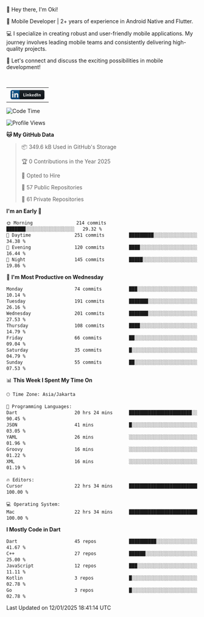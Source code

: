 <p>
 👋 Hey there, I'm Oki!

🚀 Mobile Developer | 2+ years of experience in Android Native and Flutter.

💻 I specialize in creating robust and user-friendly mobile applications. My journey involves leading mobile teams and consistently delivering high-quality projects.

🔗 Let's connect and discuss the exciting possibilities in mobile development!

<br>

<table style="border:none; border-collapse:collapse; cellspacing:0; cellpadding:0">
    <tr>
        <td>
           <a href="https://www.linkedin.com/in/oki-6ba305173/" target="_blank">
              <img src="https://github.com/inisialkey/inisialkey/blob/main/assets/linkedin.svg" alt="LinkedIn" style="vertical-align:top; margin:4px" height=24>
          </a>
        </td>
    </tr>
</table>

<!-- <br>

<!--START_SECTION:waka-->
![Code Time](http://img.shields.io/badge/Code%20Time-955%20hrs%2047%20mins-blue)

![Profile Views](http://img.shields.io/badge/Profile%20Views-1-blue)

**🐱 My GitHub Data** 

> 📦 349.6 kB Used in GitHub's Storage 
 > 
> 🏆 0 Contributions in the Year 2025
 > 
> 💼 Opted to Hire
 > 
> 📜 57 Public Repositories 
 > 
> 🔑 61 Private Repositories 
 > 
**I'm an Early 🐤** 

```text
🌞 Morning                214 commits         ███████░░░░░░░░░░░░░░░░░░   29.32 % 
🌆 Daytime                251 commits         █████████░░░░░░░░░░░░░░░░   34.38 % 
🌃 Evening                120 commits         ████░░░░░░░░░░░░░░░░░░░░░   16.44 % 
🌙 Night                  145 commits         █████░░░░░░░░░░░░░░░░░░░░   19.86 % 
```
📅 **I'm Most Productive on Wednesday** 

```text
Monday                   74 commits          ███░░░░░░░░░░░░░░░░░░░░░░   10.14 % 
Tuesday                  191 commits         ███████░░░░░░░░░░░░░░░░░░   26.16 % 
Wednesday                201 commits         ███████░░░░░░░░░░░░░░░░░░   27.53 % 
Thursday                 108 commits         ████░░░░░░░░░░░░░░░░░░░░░   14.79 % 
Friday                   66 commits          ██░░░░░░░░░░░░░░░░░░░░░░░   09.04 % 
Saturday                 35 commits          █░░░░░░░░░░░░░░░░░░░░░░░░   04.79 % 
Sunday                   55 commits          ██░░░░░░░░░░░░░░░░░░░░░░░   07.53 % 
```


📊 **This Week I Spent My Time On** 

```text
🕑︎ Time Zone: Asia/Jakarta

💬 Programming Languages: 
Dart                     20 hrs 24 mins      ███████████████████████░░   90.45 % 
JSON                     41 mins             █░░░░░░░░░░░░░░░░░░░░░░░░   03.05 % 
YAML                     26 mins             ░░░░░░░░░░░░░░░░░░░░░░░░░   01.96 % 
Groovy                   16 mins             ░░░░░░░░░░░░░░░░░░░░░░░░░   01.22 % 
XML                      16 mins             ░░░░░░░░░░░░░░░░░░░░░░░░░   01.19 % 

🔥 Editors: 
Cursor                   22 hrs 34 mins      █████████████████████████   100.00 % 

💻 Operating System: 
Mac                      22 hrs 34 mins      █████████████████████████   100.00 % 
```

**I Mostly Code in Dart** 

```text
Dart                     45 repos            ██████████░░░░░░░░░░░░░░░   41.67 % 
C++                      27 repos            ██████░░░░░░░░░░░░░░░░░░░   25.00 % 
JavaScript               12 repos            ███░░░░░░░░░░░░░░░░░░░░░░   11.11 % 
Kotlin                   3 repos             █░░░░░░░░░░░░░░░░░░░░░░░░   02.78 % 
Go                       3 repos             █░░░░░░░░░░░░░░░░░░░░░░░░   02.78 % 
```




 Last Updated on 12/01/2025 18:41:14 UTC
<!--END_SECTION:waka-->